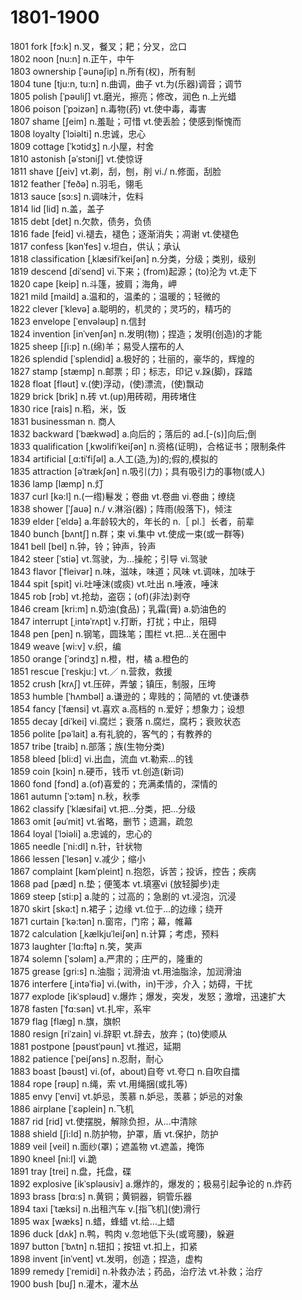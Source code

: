 # 1801-1900

1801 fork \[fɔ:k] n.叉，餐叉；耙；分叉，岔口\
1802 noon \[nu:n] n.正午，中午\
1803 ownership \[ˈəunəʃip] n.所有(权)，所有制\
1804 tune \[tju:n, tu:n] n.曲调，曲子 vt.为(乐器)调音；调节\
1805 polish \[ˈpəuliʃ] vt.磨光，擦亮；修改，润色 n.上光蜡\
1806 poison  \[ˈpɔizən] n.毒物(药) vt.使中毒，毒害\
1807 shame \[ʃeim] n.羞耻；可惜 vt.使丢脸；使感到惭愧而\
1808 loyalty \[ˈlɔiəlti] n.忠诚，忠心\
1809 cottage  \[ˈkɔtidʒ] n.小屋，村舍\
1810 astonish \[əˈstɔniʃ] vt.使惊讶\
1811 shave \[ʃeiv] vt.剃，刮，刨，削 vi./ n.修面，刮脸\
1812 feather \[ˈfeðə] n.羽毛，翎毛\
1813 sauce \[sɔ:s] n.调味汁，佐料\
1814 lid  \[lid] n.盖，盖子\
1815 debt \[det] n.欠款，债务，负债\
1816 fade \[feid] vi.褪去，褪色；逐渐消失；凋谢 vt.使褪色\
1817 confess  \[kənˈfes] v.坦白，供认；承认\
1818 classification \[ˌklæsifiˈkeiʃən] n.分类，分级；类别，级别\
1819 descend \[diˈsend] vi.下来；(from)起源；(to)沦为 vt.走下\
1820 cape \[keip] n.斗篷，披肩；海角，岬\
1821 mild \[maild] a.温和的，温柔的；温暖的；轻微的\
1822 clever  \[ˈklevə] a.聪明的，机灵的；灵巧的，精巧的\
1823 envelope \[ˈenvələup] n.信封\
1824 invention \[inˈvenʃən] n.发明(物)；捏造；发明(创造)的才能\
1825 sheep \[ʃi:p] n.(绵)羊；易受人摆布的人\
1826 splendid \[ˈsplendid] a.极好的；壮丽的，豪华的，辉煌的\
1827 stamp \[stæmp] n.邮票；印；标志，印记 v.跺(脚)，踩踏\
1828 float \[fləut] v.(使)浮动，(使)漂流，(使)飘动\
1829 brick \[brik] n.砖 vt.(up)用砖砌，用砖堵住\
1830 rice  \[rais] n.稻，米，饭\
1831 businessman n. 商人\
1832 backward \[ˈbækwəd] a.向后的；落后的 ad.\[-(s)]向后;倒\
1833 qualification \[ˌkwɔlifiˈkeiʃən] n.资格(证明)，合格证书；限制条件\
1834 artificial \[ˌɑ:tiˈfiʃəl] a.人工(造,为)的;假的,模拟的\
1835 attraction \[əˈtrækʃən] n.吸引(力)；具有吸引力的事物(或人)\
1836 lamp \[læmp] n.灯\
1837 curl \[kə:l] n.(一绺)鬈发；卷曲 vt.卷曲 vi.卷曲；缭绕\
1838 shower \[ˈʃauə] n./ v.淋浴(器)；阵雨(般落下)，倾注\
1839 elder \[ˈeldə] a.年龄较大的，年长的 n.［ pl.］长者，前辈\
1840 bunch \[bʌntʃ] n.群；束 vi.集中 vt.使成一束(或一群等)\
1841 bell \[bel] n.钟，铃；钟声，铃声\
1842 steer \[ˈstiə] vt.驾驶，为…操舵；引导 vi.驾驶\
1843 flavor \[ˈfleivər] n.味，滋味，味道；风味 vt.调味，加味于\
1844 spit \[spit] vi.吐唾沫(或痰) vt.吐出 n.唾液，唾沫\
1845 rob \[rɔb] vt.抢劫，盗窃；(of)(非法)剥夺\
1846 cream \[kri:m] n.奶油(食品)；乳霜(膏) a.奶油色的\
1847 interrupt \[ˌintəˈrʌpt] v.打断，打扰；中止，阻碍\
1848 pen  \[pen] n.钢笔，圆珠笔；围栏 vt.把…关在圈中\
1849 weave \[wi:v] v.织，编\
1850 orange \[ˈɔrindʒ] n.橙，柑，橘 a.橙色的\
1851 rescue \[ˈreskju:] vt.／ n.营救，救援\
1852 crush \[krʌʃ] vt.压碎，弄皱；镇压，制服，压垮\
1853 humble \[ˈhʌmbəl] a.谦逊的；卑贱的；简陋的 vt.使谦恭\
1854 fancy \[ˈfænsi] vt.喜欢 a.高档的 n.爱好；想象力；设想\
1855 decay \[diˈkei] vi.腐烂；衰落 n.腐烂，腐朽；衰败状态\
1856 polite \[pəˈlait] a.有礼貌的，客气的；有教养的\
1857 tribe \[traib] n.部落；族(生物分类)\
1858 bleed \[bli:d] vi.出血，流血 vt.勒索…的钱\
1859 coin  \[kɔin] n.硬币，钱币 vt.创造(新词)\
1860 fond \[fɔnd] a.(of)喜爱的；充满柔情的，深情的\
1861 autumn \[ˈɔ:təm] n.秋，秋季\
1862 classify \[ˈklæsifai] vt.把…分类，把…分级\
1863 omit \[əuˈmit] vt.省略，删节；遗漏，疏忽\
1864 loyal \[ˈlɔiəli] a.忠诚的，忠心的\
1865 needle \[ˈni:dl] n.针，针状物\
1866 lessen \[ˈlesən] v.减少；缩小\
1867 complaint \[kəmˈpleint] n.抱怨，诉苦；投诉，控告；疾病\
1868 pad  \[pæd] n.垫；便笺本 vt.填塞vi (放轻脚步)走\
1869 steep \[sti:p] a.陡的；过高的；急剧的 vt.浸泡，沉浸\
1870 skirt \[skə:t] n.裙子；边缘 vt.位于…的边缘；绕开\
1871 curtain \[ˈkə:tən] n.窗帘，门帘；幕，帷幕\
1872 calculation \[ˌkælkjuˈleiʃən] n.计算；考虑，预料\
1873 laughter  \[ˈlɑ:ftə] n.笑，笑声\
1874 solemn \[ˈsɔləm] a.严肃的；庄严的，隆重的\
1875 grease \[gri:s] n.油脂；润滑油 vt.用油脂涂，加润滑油\
1876 interfere  \[ˌintəˈfiə] vi.(with，in)干涉，介入；妨碍，干扰\
1877 explode \[ikˈspləud] v.爆炸；爆发，突发，发怒；激增，迅速扩大\
1878 fasten \[ˈfɑ:sən] vt.扎牢，系牢\
1879 flag \[flæg] n.旗，旗帜\
1880 resign \[riˈzain] vi.辞职 vt.辞去，放弃；(to)使顺从\
1881 postpone \[pəustˈpəun] vt.推迟，延期\
1882 patience \[ˈpeiʃəns] n.忍耐，耐心\
1883 boast \[bəust] vi.(of，about)自夸 vt.夸口 n.自吹自擂\
1884 rope \[rəup] n.绳，索 vt.用绳捆(或扎等)\
1885 envy \[ˈenvi] vt.妒忌，羡慕 n.妒忌，羡慕；妒忌的对象\
1886 airplane \[ˈɛəplein] n.飞机\
1887 rid \[rid] vt.使摆脱，解除负担，从…中清除\
1888 shield \[ʃi:ld] n.防护物，护罩，盾 vt.保护，防护\
1889 veil \[veil] n.面纱(罩)；遮盖物 vt.遮盖，掩饰\
1890 kneel \[ni:l] vi.跪\
1891 tray \[trei] n.盘，托盘，碟\
1892 explosive \[ikˈspləusiv] a.爆炸的，爆发的；极易引起争论的 n.炸药\
1893 brass \[brɑ:s] n.黄铜；黄铜器，铜管乐器\
1894 taxi \[ˈtæksi] n.出租汽车 v.\[指飞机]\(使)滑行\
1895 wax \[wæks] n.蜡，蜂蜡 vt.给…上蜡\
1896 duck \[dʌk] n.鸭，鸭肉 v.忽地低下头(或弯腰)，躲避\
1897 button \[ˈbʌtn] n.钮扣；按钮 vt.扣上，扣紧\
1898 invent \[inˈvent] vt.发明，创造；捏造，虚构\
1899 remedy  \[ˈremidi] n.补救办法；药品，治疗法 vt.补救；治疗\
1900 bush \[buʃ] n.灌木，灌木丛
